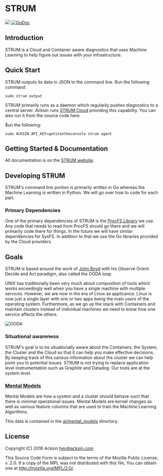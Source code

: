 # STRUM

<a href="https://travis-ci.org/acksin/strum"><img src="https://travis-ci.org/acksin/strum.svg?branch=master" /></a>
<a href="https://godoc.org/github.com/acksin/strum"><img src="https://godoc.org/github.com/acksin/strum?status.svg" alt="GoDoc"></a>

## Introduction

STRUM is a Cloud and Container aware diagnostics that uses Machine
Learning to help figure out issues with your infrastructure.

## Quick Start

STRUM outputs its data in JSON to the command line. Run the following
command:

    sudo strum output

STRUM primarily runs as a daemon which regularily pushes diagnostics
to a central server. Acksin runs
[STRUM Cloud](https://www.acksin.com/console/login?redirectTo=https://www.acksin.com/console/strum)
providing this capability. You can also run it from the source code here.

$un the following:

    sudo ACKSIN_API_KEY=getitontheconsole strum agent

## Getting Started & Documentation

All documentation is on the [STRUM website](https://www.acksin.com/strum).

## Developing STRUM

STRUM's command line portion is primarily written in Go whereas the
Machine Learning is written in Python. We will go over how to code for
each part.

### Primary Dependencies

One of the primary dependencies of STRUM is the [ProcFS Library](https://github.com/acksin/procfs) we use.
Any code that needs to read from ProcFS should go there and we will
primarily code there for things. In the future we will have similar
dependencies for SysFS. In addition to that we use the Go libraries
provided by the Cloud providers.

## Goals

STRUM is based around the work of
[John Boyd](https://en.wikipedia.org/wiki/John_Boyd_(military_strategist))
with his Observe Orient Decide and Act paradigm, also called
the OODA loop.

UNIX has traditionally been very much about composition of tools which
works exceedingly well when you have a single machine with multiple
services. However, we are now in the era of Linux as applicance. Linux
is now just a single layer with one or two apps being the main users
of the operating system. Furthermore, as we go up the stack with
Containers and maintain clusters instead of individual machines we
need to know how one service affects the others.

![OODA](https://assets.acksin.com.s3.amazonaws.com/images/strum_ooda.png)

### Situational awareness

STRUM's goal is to be situationally aware about the Containers, the
System, the Cluster and the Cloud so that it can help you make
effective decisions. By keeping track of this various information
about the cluster we can help point you to potential issues. STRUM is
not trying to replace application level instrumentation such as
Graphite and Datadog. Our tools are at the system level.

### [Mental Models](https://github.com/acksin/strum/wiki/Mental-Models)

Mental Models are how a system and a cluster should behave such that
there is minimal operational issues. Mental Models are kernel changes
as well as various feature columns that are used to train the Machine
Learning Algorithms.

This data is contained in the [ai/mental_models](https://github.com/acksin/strum/tree/master/ai/mental_models) directory.

## License

Copyright (C) 2016 Acksin <hey@acksin.com>

This Source Code Form is subject to the terms of the Mozilla Public
License, v. 2.0. If a copy of the MPL was not distributed with this
file, You can obtain one at <http://mozilla.org/MPL/2.0/>.
